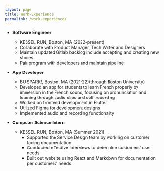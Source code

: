 ```yaml
---
layout: page
title: Work-Experience
permalink: /work-experience/
---
```


* **Software Engineer**

  * KESSEL RUN, Boston, MA (2022-present)
  * Collaborate with Product Manager, Tech
  Writer and Designers
  * Maintain updated Gitlab backlog include accepting
  and creating new stories
  * Pair program with developers and maintain
  pipeline  
  


* **App Developer**

  * BU SPARK!, Boston, MA (2021-22)(through Boston
  University)
  * Developed an app for students to learn French
  properly by immersion in the French sound,
  focusing on pronunciation and learning through
  audio clips and self-recording
  * Worked on frontend development in Flutter
  * Utilized Figma for development designs
  * Implemented audio and recording functionality  
  

* **Computer Science Intern**  

  * KESSEL RUN, Boston, MA (Summer 2021)
      * Supported the Service Design team by working on
      customer facing documentation
      * Conducted effective interviews to determine
      customers’ user needs
      * Built out website using React and Markdown for
      documentation per customers’ needs  
